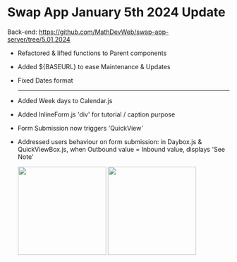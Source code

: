 # Swap App January 5th 2024 Update

Back-end: https://github.com/MathDevWeb/swap-app-server/tree/5.01.2024

- Refactored & lifted functions to Parent components
- Added ${BASEURL} to ease Maintenance & Updates
- Fixed Dates format
  <hr>
- Added Week days to Calendar.js
- Added InlineForm.js 'div' for tutorial / caption purpose
- Form Submission now triggers 'QuickView'
- Addressed users behaviour on form submission: in Daybox.js & QuickViewBox.js, when Outbound value = Inbound value, displays 'See Note'

  <div>
    <img src="https://github.com/MathDevWeb/swap-app/assets/140265706/b829f94e-19da-494c-84cf-d5adee4048d6" height= 200 />
    <span><img src="https://github.com/MathDevWeb/swap-app/assets/140265706/29df45e9-e021-4c92-a23f-db6356595070" height= 200 /></span>
  </div>

